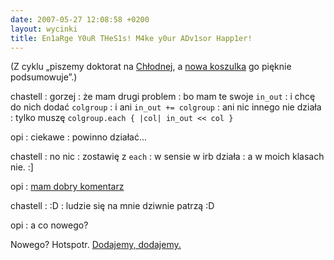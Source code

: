 ```yaml
---
date: 2007-05-27 12:08:58 +0200
layout: wycinki
title: En1aRge Y0uR THeS1s! M4ke y0ur ADv1sor Happ1er!
---
```


(Z cyklu „piszemy doktorat na [Chłodnej](http://chlodna25.blog.pl/ 'życie moje'), a [nowa koszulka](http://alistapart.com/store/tshirt-redesignrealign 'flop') go pięknie podsumowuje”.)

chastell
: gorzej
: że mam drugi problem
: bo mam te swoje `in_out`
: i chcę do nich dodać `colgroup`
: i ani `in_out += colgroup`
: ani nic innego nie działa
: tylko muszę `colgroup.each { |col| in_out << col }`

opi
: ciekawe
: powinno działać…

chastell
: no nic
: zostawię z `each`
: w sensie w irb działa
: a w moich klasach nie. :]

opi
: [mam dobry komentarz](wycinki/flop.jpg 'cały mój kod')

chastell
: :D
: ludzie się na mnie dziwnie patrzą :D

opi
: a co nowego?

Nowego? Hotspotr. [Dodajemy, dodajemy.](http://hotspotr.com/wifi/map/1509-warszawa-poland 'w innych miastach też')
